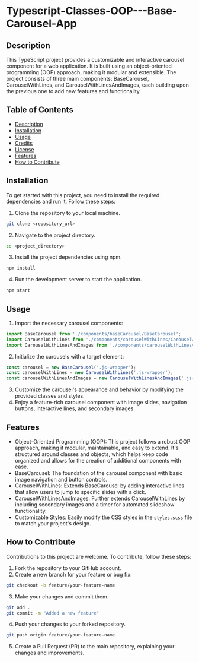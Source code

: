 # Typescript-Classes-OOP---Base-Carousel-App

## Description

This TypeScript project provides a customizable and interactive carousel component for a web application. It is built using an object-oriented programming (OOP) approach, making it modular and extensible. The project consists of three main components: BaseCarousel, CarouselWithLines, and CarouselWithLinesAndImages, each building upon the previous one to add new features and functionality.

## Table of Contents

- [Description](#description)
- [Installation](#installation)
- [Usage](#usage)
- [Credits](#credits)
- [License](#license)
- [Features](#features)
- [How to Contribute](#how-to-contribute)

## Installation

To get started with this project, you need to install the required dependencies and run it. Follow these steps:

1. Clone the repository to your local machine.

```bash
git clone <repository_url>
```

2. Navigate to the project directory.

```bash
cd <project_directory>
```

3. Install the project dependencies using npm.

```bash
npm install
```

4. Run the development server to start the application.

```bash
npm start
```

## Usage

1. Import the necessary carousel components:

```typescript
import BaseCarousel from './components/baseCarousel/BaseCarousel';
import CarouselWithLines from './components/carouselWithLines/CarouselWithLines';
import CarouselWithLinesAndImages from './components/carouselWithLinesAndImages/CarouselWithLinesAndImages';
```

2. Initialize the carousels with a target element:

```typescript
const carousel = new BaseCarousel('.js-wrapper');
const carouselWithLines = new CarouselWithLines('.js-wrapper');
const carouselWithLinesAndImages = new CarouselWithLinesAndImages('.js-wrapper');
```

3. Customize the carousel's appearance and behavior by modifying the provided classes and styles.
4. Enjoy a feature-rich carousel component with image slides, navigation buttons, interactive lines, and secondary images.

## Features

* Object-Oriented Programming (OOP): This project follows a robust OOP approach, making it modular, maintainable, and easy to extend. It's structured around classes and objects, which helps keep code organized and allows for the creation of additional components with ease.
* BaseCarousel: The foundation of the carousel component with basic image navigation and button controls.
* CarouselWithLines: Extends BaseCarousel by adding interactive lines that allow users to jump to specific slides with a click.
* CarouselWithLinesAndImages: Further extends CarouselWithLines by including secondary images and a timer for automated slideshow functionality.
* Customizable Styles: Easily modify the CSS styles in the `styles.scss` file to match your project's design.

## How to Contribute

Contributions to this project are welcome. To contribute, follow these steps:

1. Fork the repository to your GitHub account.
2. Create a new branch for your feature or bug fix.

```bash
git checkout -b feature/your-feature-name
```

3. Make your changes and commit them.

```bash
git add .
git commit -m "Added a new feature"
```

4. Push your changes to your forked repository.

```bash 
git push origin feature/your-feature-name
```

5. Create a Pull Request (PR) to the main repository, explaining your changes and improvements.
